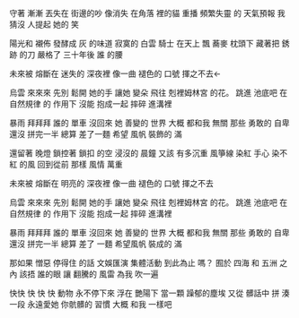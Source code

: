 守著 漸漸 丟失在 街邊的吵
像消失 在角落 裡的貓
重播 頻繁失靈 的 天氣預報
我猜沒 人提起 她的 笑

陽光和 襯佈 發酵成 灰 的味道
寂寞的 白雲 騎士 在天上 飄
蕎麥 枕頭下 藏著把 銹跡 的刀
嚴格了 三十年後 誰 的腰

未來被 熔斷在 迷失的 深夜裡
像一曲 褪色的 口號 揮之不去←

烏雲 來來來
先別 鬆開 她的手
讓她 變朵 飛往 剋裡姆林宮 的花。
跳進 池底吧 在 自然規律 的 作用下
沒能 抱成一起 摔碎 進溝裡

暴雨 拜拜拜
誰的 單車 沒回來
她 善變的 世界 大概 都和我 無關
那些 勇敢的 自卑 還沒 拼完一半
總算 差了一麵 希望 風帆 裝飾的 滿

還留著 晚燈 鎖控著 鎖扣 的空
浸沒的 晨鐘 又該 有多沉重
風箏線 染紅 手心 染不紅 的風
回到從前 那樣 風情 萬重

未來被 熔斷在 明亮的 深夜裡
像一曲 褪色的 口號 揮之不去

烏雲 來來來
先別 鬆開 她的手
讓她 變朵 飛往 剋裡姆林宮 的花。
跳進 池底吧 在 自然規律 的 作用下
沒能 抱成一起 摔碎 進溝裡

暴雨 拜拜拜
誰的 單車 沒回來
她 善變的 世界 大概 都和我 無關
那些 勇敢的 自卑 還沒 拼完一半
總算 差了 一麵 希望風帆 裝成的 滿

那如果 憎惡 停得住 的話
文娛匯演 集體活動 到此為止 嗎？
囿於 四海 和 五洲 之內 該捂 誰的眼
讓 翻騰的 風雷 為我 吹一遍

快快 快 快 快
動物 永不停下來
浮在 艷陽下 當一顆 躁郁的塵埃
又從 髒話中 拼 湊一段 永遠愛她
你骯髒的 習慣 大概 和我 一樣吧
